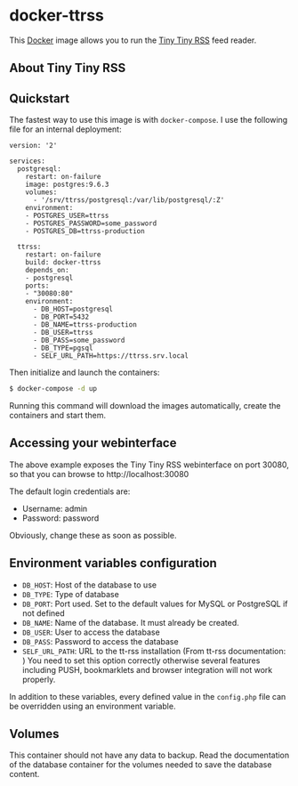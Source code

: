 # docker-ttrss

This [Docker](https://www.docker.com) image allows you to run the [Tiny Tiny RSS](http://tt-rss.org) feed reader.
## About Tiny Tiny RSS

## Quickstart

The fastest way to use this image is with `docker-compose`. I use the
following file for an internal deployment:

```
version: '2'

services:
  postgresql:
    restart: on-failure
    image: postgres:9.6.3
    volumes:
      - '/srv/ttrss/postgresql:/var/lib/postgresql/:Z'
    environment:
    - POSTGRES_USER=ttrss
    - POSTGRES_PASSWORD=some_password
    - POSTGRES_DB=ttrss-production

  ttrss:
    restart: on-failure
    build: docker-ttrss
    depends_on:
    - postgresql
    ports:
    - "30080:80"
    environment:
      - DB_HOST=postgresql
      - DB_PORT=5432
      - DB_NAME=ttrss-production
      - DB_USER=ttrss
      - DB_PASS=some_password
      - DB_TYPE=pgsql
      - SELF_URL_PATH=https://ttrss.srv.local

```

Then initialize and launch the containers:

```bash
$ docker-compose -d up
```

Running this command will download the images automatically, create the
containers and start them.

## Accessing your webinterface

The above example exposes the Tiny Tiny RSS webinterface on port 30080,
so that you can browse to http://localhost:30080

The default login credentials are:

* Username: admin
* Password: password

Obviously, change these as soon as possible.

## Environment variables configuration
* `DB_HOST`: Host of the database to use
* `DB_TYPE`: Type of database
* `DB_PORT`: Port used. Set to the default values for MySQL or PostgreSQL
    if not defined
* `DB_NAME`: Name of the database. It must already be created.
* `DB_USER`: User to access the database
* `DB_PASS`: Password to access the database
* `SELF_URL_PATH`: URL to the tt-rss installation (From tt-rss documentation: )
    You need to set this option correctly otherwise several features including
    PUSH, bookmarklets and browser integration will not work properly.

In addition to these variables, every defined value in the `config.php`
file can be overridden using an environment variable.

## Volumes
This container should not have any data to backup. Read the documentation
of the database container for the volumes needed to save the database
content.
